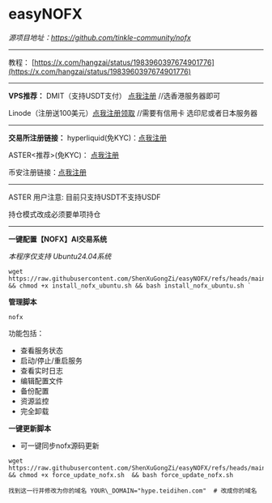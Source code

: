 # easyNOFX

*源项目地址：https://github.com/tinkle-community/nofx*

---

教程： [https://x.com/hangzai/status/1983960397674901776](https://x.com/hangzai/status/1983960397674901776)

---


**VPS推荐：**
DMIT（支持USDT支付） [点我注册](https://www.dmit.io/aff.php?aff=14244)  //选香港服务器即可

Linode（注册送100美元）[点我注册领取](https://www.linode.com/lp/refer/?r=1e3ab5787e6535408abb5b4a02e6e96801cf325b)  //需要有信用卡 选印尼或者日本服务器

---

**交易所注册链接：**
hyperliquid(免KYC)：[点我注册](https://app.hyperliquid.xyz/join/HANGZAI)

ASTER<推荐>(免KYC)： [点我注册](https://www.asterdex.com/zh-CN/referral/961369)

币安注册链接：[点我注册](https://www.binance.com/referral/earn-together/refer2earn-usdc/claim?hl=zh-CN&ref=GRO_28502_YXCTX&utm_source=default)

---

ASTER 用户注意:
目前只支持USDT不支持USDF

持仓模式改成必须要单项持仓

---

**一键配置【NOFX】AI交易系统**

*本程序仅支持 Ubuntu24.04系统*

```
wget https://raw.githubusercontent.com/ShenXuGongZi/easyNOFX/refs/heads/main/install_nofx_ubuntu.sh  && chmod +x install_nofx_ubuntu.sh && bash install_nofx_ubuntu.sh `
```

**管理脚本**

```
nofx
```

功能包括：

* 查看服务状态
* 启动/停止/重启服务
* 查看实时日志
* 编辑配置文件
* 备份配置
* 资源监控
* 完全卸载

**一键更新脚本**

* 可一键同步nofx源码更新

```
wget https://raw.githubusercontent.com/ShenXuGongZi/easyNOFX/refs/heads/main/force_update_nofx.sh && chmod +x force_update_nofx.sh  && bash force_update_nofx.sh
```

`找到这一行并修改为你的域名 YOUR\_DOMAIN="hype.teidihen.com"  # 改成你的域名`


